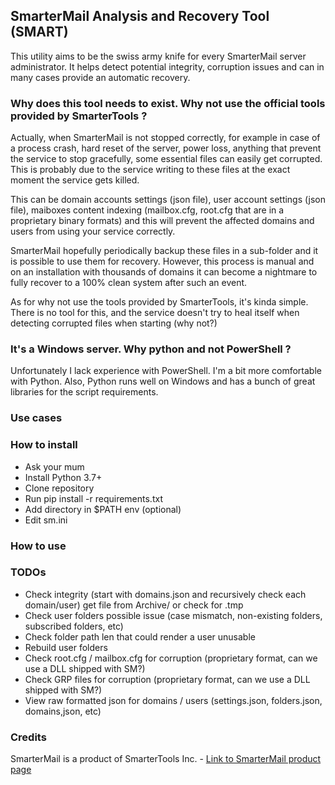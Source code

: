 ## SmarterMail Analysis and Recovery Tool (SMART)

This utility aims to be the swiss army knife for every SmarterMail server administrator.
It helps detect potential integrity, corruption issues and can in many cases provide an automatic recovery.

### Why does this tool needs to exist. Why not use the official tools provided by SmarterTools ?

Actually, when SmarterMail is not stopped correctly, for example in case of a process crash, hard reset of the server, power loss, anything that prevent the service to stop gracefully, some essential files can easily get corrupted. 
This is probably due to the service writing to these files at the exact moment the service gets killed. 

This can be domain accounts settings (json file), user account settings (json file), maiboxes content indexing (mailbox.cfg, root.cfg that are in a proprietary binary formats) and this will prevent the affected domains and users from using your service correctly.

SmarterMail hopefully periodically backup these files in a sub-folder and it is possible to use them for recovery.
However, this process is manual and on an installation with thousands of domains it can become a nightmare to fully recover to a 100% clean system after such an event.

As for why not use the tools provided by SmarterTools, it's kinda simple. There is no tool for this, and the service doesn't try to heal itself when detecting corrupted files when starting (why not?)

### It's a Windows server. Why python and not PowerShell ?

Unfortunately I lack experience with PowerShell. I'm a bit more comfortable with Python. Also, Python runs well on Windows and has a bunch of great libraries for the script requirements.

### Use cases

### How to install

- Ask your mum
- Install Python 3.7+
- Clone repository
- Run pip install -r requirements.txt
- Add directory in $PATH env (optional)
- Edit sm.ini

### How to use

### TODOs

- Check integrity (start with domains.json and recursively check each domain/user)
  get file from Archive/ or check for .tmp
- Check user folders possible issue (case mismatch, non-existing folders, subscribed folders, etc)
- Check folder path len that could render a user unusable
- Rebuild user folders
- Check root.cfg / mailbox.cfg for corruption (proprietary format, can we use a DLL shipped with SM?)
- Check GRP files for corruption (proprietary format, can we use a DLL shipped with SM?)
- View raw formatted json for domains / users (settings.json, folders.json, domains,json, etc)

### Credits

SmarterMail is a product of SmarterTools Inc. - [Link to SmarterMail product page](https://www.smartertools.com/company/index)